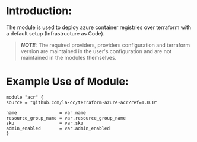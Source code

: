 # Introduction:

The module is used to deploy azure container registries over terraform with a default setup (Infrastructure as Code).

> **_NOTE:_** The required providers, providers configuration and terraform version are maintained in the user's configuration and are not maintained in the modules themselves.

# Example Use of Module:

    module "acr" {
    source = "github.com/la-cc/terraform-azure-acr?ref=1.0.0"

    name                = var.name
    resource_group_name = var.resource_group_name
    sku                 = var.sku
    admin_enabled       = var.admin_enabled
    }
